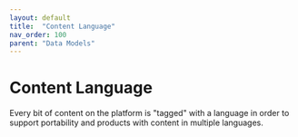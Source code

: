 ```yaml
---
layout: default
title:  "Content Language"
nav_order: 100
parent: "Data Models"
---
```


# Content Language

Every bit of content on the platform is "tagged" with a language in order to support portability and products with content in multiple languages.
